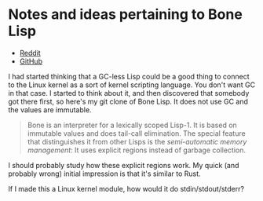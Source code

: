 # Notes and ideas pertaining to Bone Lisp

* [Reddit](https://www.reddit.com/r/lisp/comments/4mtktn/bone_01_lisp_without_garbage_collection/)
* [GitHub](https://github.com/wolfgangj/bone-lisp/)

I had started thinking that a GC-less Lisp could be a good thing to connect to the
Linux kernel as a sort of kernel scripting language. You don't want GC in that case.
I started to think about it, and then discovered that somebody got there first, so
here's my git clone of Bone Lisp. It does not use GC and the values are immutable.

> Bone is an interpreter for a lexically scoped Lisp-1.
> It is based on immutable values and does tail-call elimination.
> The special feature that distinguishes it from other Lisps is the *semi-automatic memory management*:
> It uses explicit regions instead of garbage collection.

I should probably study how these explicit regions work. My quick (and probably
wrong) initial impression is that it's similar to Rust.

If I made this a Linux kernel module, how would it do stdin/stdout/stderr?
